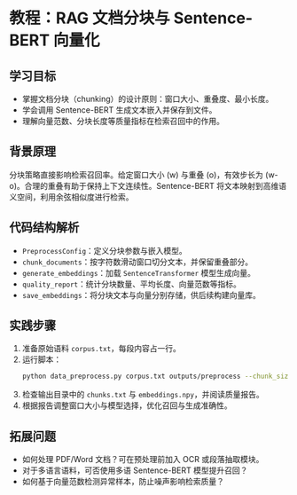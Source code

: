# 教程：RAG 文档分块与 Sentence-BERT 向量化

## 学习目标
- 掌握文档分块（chunking）的设计原则：窗口大小、重叠度、最小长度。
- 学会调用 Sentence-BERT 生成文本嵌入并保存到文件。
- 理解向量范数、分块长度等质量指标在检索召回中的作用。

## 背景原理
分块策略直接影响检索召回率。给定窗口大小 \(w\) 与重叠 \(o\)，有效步长为 \(w-o\)。合理的重叠有助于保持上下文连续性。Sentence-BERT 将文本映射到高维语义空间，利用余弦相似度进行检索。

## 代码结构解析
- `PreprocessConfig`：定义分块参数与嵌入模型。
- `chunk_documents`：按字符数滑动窗口切分文本，并保留重叠部分。
- `generate_embeddings`：加载 `SentenceTransformer` 模型生成向量。
- `quality_report`：统计分块数量、平均长度、向量范数等指标。
- `save_embeddings`：将分块文本与向量分别存储，供后续构建向量库。

## 实践步骤
1. 准备原始语料 `corpus.txt`，每段内容占一行。
2. 运行脚本：
   ```bash
   python data_preprocess.py corpus.txt outputs/preprocess --chunk_size 400 --chunk_overlap 80
   ```
3. 检查输出目录中的 `chunks.txt` 与 `embeddings.npy`，并阅读质量报告。
4. 根据报告调整窗口大小与模型选择，优化召回与生成准确性。

## 拓展问题
- 如何处理 PDF/Word 文档？可在预处理前加入 OCR 或段落抽取模块。
- 对于多语言语料，可否使用多语 Sentence-BERT 模型提升召回？
- 如何基于向量范数检测异常样本，防止噪声影响检索质量？
